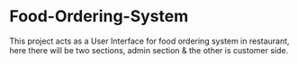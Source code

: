 # Food-Ordering-System
This project acts as a User Interface for food ordering system in restaurant, here there will be two sections, admin section & the other is customer side. 
